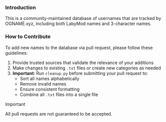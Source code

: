 ### Introduction
This is a community-maintained database of usernames that are tracked by OGNAME.xyz, including both LabyMod names and 3-character names.

### How to Contribute

To add new names to the database via pull request, please follow these guidelines:

1. Provide trusted sources that validate the relevance of your additions
2. Make changes to existing `.txt` files or create new categories as needed
3. **Important**: Run `cleanup.py` before submitting your pull request to:
   - Sort all names alphabetically
   - Remove invalid names
   - Ensure consistent formatting
   - Combine all `.txt` files into a single file

> [!IMPORTANT]
> All pull requests are not guaranteed to be accepted.

